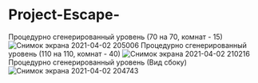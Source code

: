 # Project-Escape-
Процедурно сгенерированный уровень (70 на 70, комнат - 15)
![Снимок экрана 2021-04-02 205006](https://user-images.githubusercontent.com/77173415/113441426-f9f8c480-93f6-11eb-938f-546a6b3cd8bd.png)
Процедурно сгенерированный уровень (110 на 110, комнат - 40)
![Снимок экрана 2021-04-02 210216](https://user-images.githubusercontent.com/77173415/113441558-28769f80-93f7-11eb-9a4f-08c128028e06.png)
Процедурно сгенерированный уровень (Вид сбоку)
![Снимок экрана 2021-04-02 204743](https://user-images.githubusercontent.com/77173415/113441629-4b08b880-93f7-11eb-8268-22a08b667152.png)
